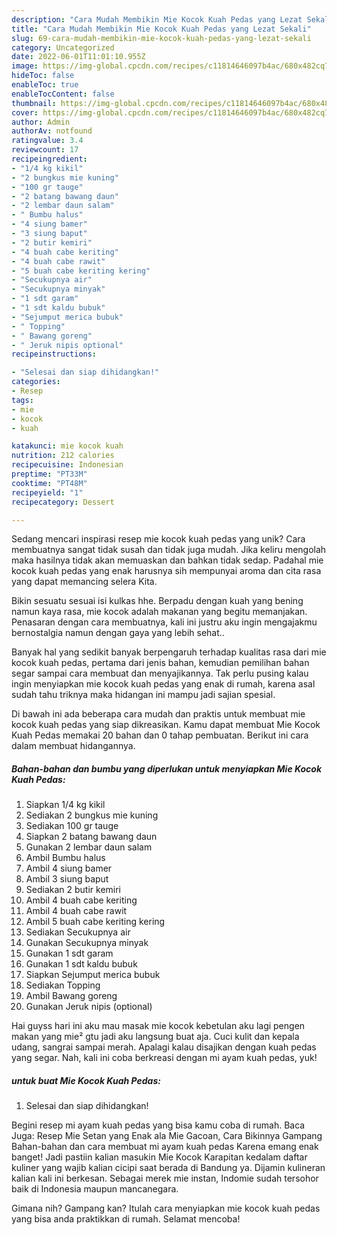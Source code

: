 ```yaml
---
description: "Cara Mudah Membikin Mie Kocok Kuah Pedas yang Lezat Sekali"
title: "Cara Mudah Membikin Mie Kocok Kuah Pedas yang Lezat Sekali"
slug: 69-cara-mudah-membikin-mie-kocok-kuah-pedas-yang-lezat-sekali
category: Uncategorized
date: 2022-06-01T11:01:10.955Z
image: https://img-global.cpcdn.com/recipes/c11814646097b4ac/680x482cq70/mie-kocok-kuah-pedas-foto-resep-utama.jpg
hideToc: false
enableToc: true
enableTocContent: false
thumbnail: https://img-global.cpcdn.com/recipes/c11814646097b4ac/680x482cq70/mie-kocok-kuah-pedas-foto-resep-utama.jpg
cover: https://img-global.cpcdn.com/recipes/c11814646097b4ac/680x482cq70/mie-kocok-kuah-pedas-foto-resep-utama.jpg
author: Admin
authorAv: notfound
ratingvalue: 3.4
reviewcount: 17
recipeingredient:
- "1/4 kg kikil"
- "2 bungkus mie kuning"
- "100 gr tauge"
- "2 batang bawang daun"
- "2 lembar daun salam"
- " Bumbu halus"
- "4 siung bamer"
- "3 siung baput"
- "2 butir kemiri"
- "4 buah cabe keriting"
- "4 buah cabe rawit"
- "5 buah cabe keriting kering"
- "Secukupnya air"
- "Secukupnya minyak"
- "1 sdt garam"
- "1 sdt kaldu bubuk"
- "Sejumput merica bubuk"
- " Topping"
- " Bawang goreng"
- " Jeruk nipis optional"
recipeinstructions:

- "Selesai dan siap dihidangkan!"
categories:
- Resep
tags:
- mie
- kocok
- kuah

katakunci: mie kocok kuah 
nutrition: 212 calories
recipecuisine: Indonesian
preptime: "PT33M"
cooktime: "PT48M"
recipeyield: "1"
recipecategory: Dessert

---
```





Sedang mencari inspirasi resep mie kocok kuah pedas yang unik? Cara membuatnya sangat tidak susah dan tidak juga mudah. Jika keliru mengolah maka hasilnya tidak akan memuaskan dan bahkan tidak sedap. Padahal mie kocok kuah pedas yang enak harusnya sih mempunyai aroma dan cita rasa yang dapat memancing selera Kita.





Bikin sesuatu sesuai isi kulkas hhe. Berpadu dengan kuah yang bening namun kaya rasa, mie kocok adalah makanan yang begitu memanjakan. Penasaran dengan cara membuatnya, kali ini justru aku ingin mengajakmu bernostalgia namun dengan gaya yang lebih sehat..

Banyak hal yang sedikit banyak berpengaruh terhadap kualitas rasa dari mie kocok kuah pedas, pertama dari jenis bahan, kemudian pemilihan bahan segar sampai cara membuat dan menyajikannya. Tak perlu pusing kalau ingin menyiapkan mie kocok kuah pedas yang enak di rumah, karena asal sudah tahu triknya maka hidangan ini mampu jadi sajian spesial.






Di bawah ini ada beberapa cara mudah dan praktis untuk membuat mie kocok kuah pedas yang siap dikreasikan. Kamu dapat membuat Mie Kocok Kuah Pedas memakai 20 bahan dan 0 tahap pembuatan. Berikut ini cara dalam membuat hidangannya.

<!--inarticleads1-->

##### Bahan-bahan dan bumbu yang diperlukan untuk menyiapkan Mie Kocok Kuah Pedas:

1. Siapkan 1/4 kg kikil
1. Sediakan 2 bungkus mie kuning
1. Sediakan 100 gr tauge
1. Siapkan 2 batang bawang daun
1. Gunakan 2 lembar daun salam
1. Ambil  Bumbu halus
1. Ambil 4 siung bamer
1. Ambil 3 siung baput
1. Sediakan 2 butir kemiri
1. Ambil 4 buah cabe keriting
1. Ambil 4 buah cabe rawit
1. Ambil 5 buah cabe keriting kering
1. Sediakan Secukupnya air
1. Gunakan Secukupnya minyak
1. Gunakan 1 sdt garam
1. Gunakan 1 sdt kaldu bubuk
1. Siapkan Sejumput merica bubuk
1. Sediakan  Topping
1. Ambil  Bawang goreng
1. Gunakan  Jeruk nipis (optional)


Hai guyss hari ini aku mau masak mie kocok kebetulan aku lagi pengen makan yang mie² gtu jadi aku langsung buat aja. Cuci kulit dan kepala udang, sangrai sampai merah. Apalagi kalau disajikan dengan kuah pedas yang segar. Nah, kali ini coba berkreasi dengan mi ayam kuah pedas, yuk! 

<!--inarticleads2-->

#####  untuk buat Mie Kocok Kuah Pedas:


1. Selesai dan siap dihidangkan!

Begini resep mi ayam kuah pedas yang bisa kamu coba di rumah. Baca Juga: Resep Mie Setan yang Enak ala Mie Gacoan, Cara Bikinnya Gampang Bahan-bahan dan cara membuat mi ayam kuah pedas Karena emang enak banget! Jadi pastiin kalian masukin Mie Kocok Karapitan kedalam daftar kuliner yang wajib kalian cicipi saat berada di Bandung ya. Dijamin kulineran kalian kali ini berkesan. Sebagai merek mie instan, Indomie sudah tersohor baik di Indonesia maupun mancanegara. 

Gimana nih? Gampang kan? Itulah cara menyiapkan mie kocok kuah pedas yang bisa anda praktikkan di rumah. Selamat mencoba!
